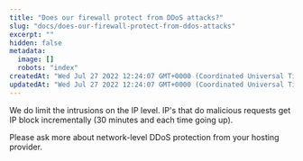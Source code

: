 ```yaml
---
title: "Does our firewall protect from DDoS attacks?"
slug: "docs/does-our-firewall-protect-from-ddos-attacks"
excerpt: ""
hidden: false
metadata: 
  image: []
  robots: "index"
createdAt: "Wed Jul 27 2022 12:24:07 GMT+0000 (Coordinated Universal Time)"
updatedAt: "Wed Jul 27 2022 12:24:07 GMT+0000 (Coordinated Universal Time)"
---
```

We do limit the intrusions on the IP level. IP's that do malicious requests get IP block incrementally (30 minutes and each time going up).

Please ask more about network-level DDoS protection from your hosting provider.

